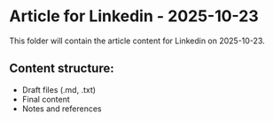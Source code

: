 # Article for Linkedin - 2025-10-23

This folder will contain the article content for Linkedin on 2025-10-23.

## Content structure:
- Draft files (.md, .txt)
- Final content
- Notes and references

